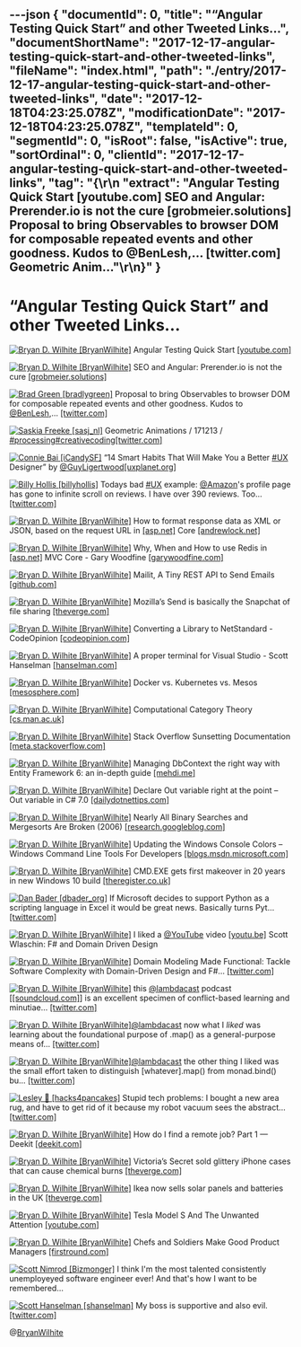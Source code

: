 ---json
{
  "documentId": 0,
  "title": "“Angular Testing Quick Start” and other Tweeted Links…",
  "documentShortName": "2017-12-17-angular-testing-quick-start-and-other-tweeted-links",
  "fileName": "index.html",
  "path": "./entry/2017-12-17-angular-testing-quick-start-and-other-tweeted-links",
  "date": "2017-12-18T04:23:25.078Z",
  "modificationDate": "2017-12-18T04:23:25.078Z",
  "templateId": 0,
  "segmentId": 0,
  "isRoot": false,
  "isActive": true,
  "sortOrdinal": 0,
  "clientId": "2017-12-17-angular-testing-quick-start-and-other-tweeted-links",
  "tag": "{\r\n  \"extract\": \"Angular Testing Quick Start [youtube.com] SEO and Angular: Prerender.io is not the cure [grobmeier.solutions] Proposal to bring Observables to browser DOM for composable repeated events and other goodness. Kudos to @BenLesh,… [twitter.com] Geometric Anim...\"\r\n}"
}
---

# “Angular Testing Quick Start” and other Tweeted Links…

[<img alt="Bryan D. Wilhite [BryanWilhite]" src="https://songhay.blob.core.windows.net/shared-social-twitter/BryanWilhite.jpeg">](http://songhayblog.azurewebsites.net/ "Bryan D. Wilhite [BryanWilhite]") Angular Testing Quick Start [[youtube.com]](https://www.youtube.com/watch?v=BumgayeUC08)

[<img alt="Bryan D. Wilhite [BryanWilhite]" src="https://songhay.blob.core.windows.net/shared-social-twitter/BryanWilhite.jpeg">](http://songhayblog.azurewebsites.net/ "Bryan D. Wilhite [BryanWilhite]") SEO and Angular: Prerender.io is not the cure [[grobmeier.solutions]](https://grobmeier.solutions/seo-and-angular-20012016.html)

[<img alt="Brad Green [bradlygreen]" src="https://songhay.blob.core.windows.net/shared-social-twitter/bradlygreen.jpg">](http://google.com/+BradGreen "Brad Green [bradlygreen]") Proposal to bring Observables to browser DOM for composable repeated events and other goodness. Kudos to [@BenLesh](http://twitter.com/BenLesh),… [[twitter.com]](https://twitter.com/i/web/status/940987263197970432)

[<img alt="Saskia Freeke [sasj_nl]" src="https://songhay.blob.core.windows.net/shared-social-twitter/sasj_nl.jpeg">](http://www.sasj.nl/ "Saskia Freeke [sasj_nl]") Geometric Animations / 171213 / [#processing](http://twitter.com/search?q=%23processing)[#creativecoding](http://twitter.com/search?q=%23creativecoding)[[twitter.com]](https://twitter.com/sasj_nl/status/941068417410457600/photo/1)

[<img alt="Connie Bai [iCandySF]" src="https://songhay.blob.core.windows.net/shared-social-twitter/iCandySF.jpg">](https://www.linkedin.com/in/conniebai "Connie Bai [iCandySF]") “14 Smart Habits That Will Make You a Better [#UX](http://twitter.com/search?q=%23UX) Designer” by [@GuyLigertwood](http://twitter.com/GuyLigertwood)[[uxplanet.org]](https://uxplanet.org/14-smart-habits-that-will-make-you-a-better-ux-designer-71a6f319147c?source=twitterShare-abf04071f183-1513241563)

[<img alt="Billy Hollis [billyhollis]" src="https://songhay.blob.core.windows.net/shared-social-twitter/billyhollis.jpg">](http://billyhollis.me/ "Billy Hollis [billyhollis]") Todays bad [#UX](http://twitter.com/search?q=%23UX) example: [@Amazon](http://twitter.com/Amazon)'s profile page has gone to infinite scroll on reviews. I have over 390 reviews. Too… [[twitter.com]](https://twitter.com/i/web/status/941791325367742464)

[<img alt="Bryan D. Wilhite [BryanWilhite]" src="https://songhay.blob.core.windows.net/shared-social-twitter/BryanWilhite.jpeg">](http://songhayblog.azurewebsites.net/ "Bryan D. Wilhite [BryanWilhite]") How to format response data as XML or JSON, based on the request URL in [[asp.net]](http://ASP.NET) Core [[andrewlock.net]](https://andrewlock.net/formatting-response-data-as-xml-or-json-based-on-the-url-in-asp-net-core/)

[<img alt="Bryan D. Wilhite [BryanWilhite]" src="https://songhay.blob.core.windows.net/shared-social-twitter/BryanWilhite.jpeg">](http://songhayblog.azurewebsites.net/ "Bryan D. Wilhite [BryanWilhite]") Why, When and How to use Redis in [[asp.net]](http://ASP.net) MVC Core - Gary Woodfine [[garywoodfine.com]](https://garywoodfine.com/why-when-and-how-to-use-redis-in-asp-net-mvc-core/)

[<img alt="Bryan D. Wilhite [BryanWilhite]" src="https://songhay.blob.core.windows.net/shared-social-twitter/BryanWilhite.jpeg">](http://songhayblog.azurewebsites.net/ "Bryan D. Wilhite [BryanWilhite]") Mailit, A Tiny REST API to Send Emails [[github.com]](https://github.com/dthree/mailit)

[<img alt="Bryan D. Wilhite [BryanWilhite]" src="https://songhay.blob.core.windows.net/shared-social-twitter/BryanWilhite.jpeg">](http://songhayblog.azurewebsites.net/ "Bryan D. Wilhite [BryanWilhite]") Mozilla’s Send is basically the Snapchat of file sharing [[theverge.com]](https://www.theverge.com/2017/8/2/16086272/mozilla-send-file-sharing-service-launches)

[<img alt="Bryan D. Wilhite [BryanWilhite]" src="https://songhay.blob.core.windows.net/shared-social-twitter/BryanWilhite.jpeg">](http://songhayblog.azurewebsites.net/ "Bryan D. Wilhite [BryanWilhite]") Converting a Library to NetStandard - CodeOpinion [[codeopinion.com]](https://codeopinion.com/converting-a-library-to-netstandard/)

[<img alt="Bryan D. Wilhite [BryanWilhite]" src="https://songhay.blob.core.windows.net/shared-social-twitter/BryanWilhite.jpeg">](http://songhayblog.azurewebsites.net/ "Bryan D. Wilhite [BryanWilhite]") A proper terminal for Visual Studio - Scott Hanselman [[hanselman.com]](https://www.hanselman.com/blog/AProperTerminalForVisualStudio.aspx)

[<img alt="Bryan D. Wilhite [BryanWilhite]" src="https://songhay.blob.core.windows.net/shared-social-twitter/BryanWilhite.jpeg">](http://songhayblog.azurewebsites.net/ "Bryan D. Wilhite [BryanWilhite]") Docker vs. Kubernetes vs. Mesos [[mesosphere.com]](https://mesosphere.com/blog/docker-vs-kubernetes-vs-apache-mesos/)

[<img alt="Bryan D. Wilhite [BryanWilhite]" src="https://songhay.blob.core.windows.net/shared-social-twitter/BryanWilhite.jpeg">](http://songhayblog.azurewebsites.net/ "Bryan D. Wilhite [BryanWilhite]") Computational Category Theory [[cs.man.ac.uk]](http://www.cs.man.ac.uk/~david/categories/)

[<img alt="Bryan D. Wilhite [BryanWilhite]" src="https://songhay.blob.core.windows.net/shared-social-twitter/BryanWilhite.jpeg">](http://songhayblog.azurewebsites.net/ "Bryan D. Wilhite [BryanWilhite]") Stack Overflow Sunsetting Documentation [[meta.stackoverflow.com]](https://meta.stackoverflow.com/questions/354217/sunsetting-documentation/)

[<img alt="Bryan D. Wilhite [BryanWilhite]" src="https://songhay.blob.core.windows.net/shared-social-twitter/BryanWilhite.jpeg">](http://songhayblog.azurewebsites.net/ "Bryan D. Wilhite [BryanWilhite]") Managing DbContext the right way with Entity Framework 6: an in-depth guide [[mehdi.me]](http://mehdi.me/ambient-dbcontext-in-ef6/)

[<img alt="Bryan D. Wilhite [BryanWilhite]" src="https://songhay.blob.core.windows.net/shared-social-twitter/BryanWilhite.jpeg">](http://songhayblog.azurewebsites.net/ "Bryan D. Wilhite [BryanWilhite]") Declare Out variable right at the point – Out variable in C# 7.0 [[dailydotnettips.com]](http://dailydotnettips.com/2017/08/01/declare-out-variable-right-at-the-point-out-variable-in-c-7-0/)

[<img alt="Bryan D. Wilhite [BryanWilhite]" src="https://songhay.blob.core.windows.net/shared-social-twitter/BryanWilhite.jpeg">](http://songhayblog.azurewebsites.net/ "Bryan D. Wilhite [BryanWilhite]") Nearly All Binary Searches and Mergesorts Are Broken (2006) [[research.googleblog.com]](https://research.googleblog.com/2006/06/extra-extra-read-all-about-it-nearly.html)

[<img alt="Bryan D. Wilhite [BryanWilhite]" src="https://songhay.blob.core.windows.net/shared-social-twitter/BryanWilhite.jpeg">](http://songhayblog.azurewebsites.net/ "Bryan D. Wilhite [BryanWilhite]") Updating the Windows Console Colors – Windows Command Line Tools For Developers [[blogs.msdn.microsoft.com]](https://blogs.msdn.microsoft.com/commandline/2017/08/02/updating-the-windows-console-colors/)

[<img alt="Bryan D. Wilhite [BryanWilhite]" src="https://songhay.blob.core.windows.net/shared-social-twitter/BryanWilhite.jpeg">](http://songhayblog.azurewebsites.net/ "Bryan D. Wilhite [BryanWilhite]") CMD.EXE gets first makeover in 20 years in new Windows 10 build [[theregister.co.uk]](https://www.theregister.co.uk/2017/08/04/windows_console_makeover/)

[<img alt="Dan Bader [dbader_org]" src="https://songhay.blob.core.windows.net/shared-social-twitter/dbader_org.jpg">](https://dbader.org/ "Dan Bader [dbader_org]") If Microsoft decides to support Python as a scripting language in Excel it would be great news. Basically turns Pyt… [[twitter.com]](https://twitter.com/i/web/status/941693121188032513)

[<img alt="Bryan D. Wilhite [BryanWilhite]" src="https://songhay.blob.core.windows.net/shared-social-twitter/BryanWilhite.jpeg">](http://songhayblog.azurewebsites.net/ "Bryan D. Wilhite [BryanWilhite]") I liked a [@YouTube](http://twitter.com/YouTube) video [[youtu.be]](http://youtu.be/x6nJfUv7ta0?a) Scott Wlaschin: F# and Domain Driven Design

[<img alt="Bryan D. Wilhite [BryanWilhite]" src="https://songhay.blob.core.windows.net/shared-social-twitter/BryanWilhite.jpeg">](http://songhayblog.azurewebsites.net/ "Bryan D. Wilhite [BryanWilhite]") Domain Modeling Made Functional: Tackle Software Complexity with Domain-Driven Design and F#… [[twitter.com]](https://twitter.com/i/web/status/936771694802305025)

[<img alt="Bryan D. Wilhite [BryanWilhite]" src="https://songhay.blob.core.windows.net/shared-social-twitter/BryanWilhite.jpeg">](http://songhayblog.azurewebsites.net/ "Bryan D. Wilhite [BryanWilhite]") this [@lambdacast](http://twitter.com/lambdacast) podcast [[[soundcloud.com]](https://soundcloud.com/lambda-cast)] is an excellent specimen of conflict-based learning and minutiae… [[twitter.com]](https://twitter.com/i/web/status/936695640020496384)

[<img alt="Bryan D. Wilhite [BryanWilhite]" src="https://songhay.blob.core.windows.net/shared-social-twitter/BryanWilhite.jpeg">](http://songhayblog.azurewebsites.net/ "Bryan D. Wilhite [BryanWilhite]")[@lambdacast](http://twitter.com/lambdacast) now what I *liked* was learning about the foundational purpose of .map() as a general-purpose means of… [[twitter.com]](https://twitter.com/i/web/status/936696625581268997)

[<img alt="Bryan D. Wilhite [BryanWilhite]" src="https://songhay.blob.core.windows.net/shared-social-twitter/BryanWilhite.jpeg">](http://songhayblog.azurewebsites.net/ "Bryan D. Wilhite [BryanWilhite]")[@lambdacast](http://twitter.com/lambdacast) the other thing I liked was the small effort taken to distinguish [whatever].map() from monad.bind() bu… [[twitter.com]](https://twitter.com/i/web/status/936697714280034304)

[<img alt="Lesley 🥞 [hacks4pancakes]" src="https://songhay.blob.core.windows.net/shared-social-twitter/hacks4pancakes.jpg">](http://tisiphone.net/ "Lesley 🥞 [hacks4pancakes]") Stupid tech problems: I bought a new area rug, and have to get rid of it because my robot vacuum sees the abstract… [[twitter.com]](https://twitter.com/i/web/status/939955211313049601)

[<img alt="Bryan D. Wilhite [BryanWilhite]" src="https://songhay.blob.core.windows.net/shared-social-twitter/BryanWilhite.jpeg">](http://songhayblog.azurewebsites.net/ "Bryan D. Wilhite [BryanWilhite]") How do I find a remote job? Part 1 — Deekit [[deekit.com]](https://www.deekit.com/how-do-i-find-a-remote-job-part-1/)

[<img alt="Bryan D. Wilhite [BryanWilhite]" src="https://songhay.blob.core.windows.net/shared-social-twitter/BryanWilhite.jpeg">](http://songhayblog.azurewebsites.net/ "Bryan D. Wilhite [BryanWilhite]") Victoria’s Secret sold glittery iPhone cases that can cause chemical burns [[theverge.com]](https://www.theverge.com/circuitbreaker/2017/8/2/16082664/mixbin-glitter-phone-case-recall-victorias-secret-amazon)

[<img alt="Bryan D. Wilhite [BryanWilhite]" src="https://songhay.blob.core.windows.net/shared-social-twitter/BryanWilhite.jpeg">](http://songhayblog.azurewebsites.net/ "Bryan D. Wilhite [BryanWilhite]") Ikea now sells solar panels and batteries in the UK [[theverge.com]](https://www.theverge.com/2017/8/2/16082494/ikea-solar-battery-storage-uk-price)

[<img alt="Bryan D. Wilhite [BryanWilhite]" src="https://songhay.blob.core.windows.net/shared-social-twitter/BryanWilhite.jpeg">](http://songhayblog.azurewebsites.net/ "Bryan D. Wilhite [BryanWilhite]") Tesla Model S And The Unwanted Attention [[youtube.com]](https://www.youtube.com/watch?v=TD2gotN0rmw)

[<img alt="Bryan D. Wilhite [BryanWilhite]" src="https://songhay.blob.core.windows.net/shared-social-twitter/BryanWilhite.jpeg">](http://songhayblog.azurewebsites.net/ "Bryan D. Wilhite [BryanWilhite]") Chefs and Soldiers Make Good Product Managers [[firstround.com]](http://firstround.com/review/why-soldiers-and-chefs-make-the-best-product-managers/)

[<img alt="Scott Nimrod [Bizmonger]" src="https://songhay.blob.core.windows.net/shared-social-twitter/Bizmonger.jpg">](http://bizmonger.wordpress.com/ "Scott Nimrod [Bizmonger]") I think I'm the most talented consistently unemployeyed software engineer ever! And that's how I want to be remembered...

[<img alt="Scott Hanselman [shanselman]" src="https://songhay.blob.core.windows.net/shared-social-twitter/shanselman.jpg">](http://hanselman.com/ "Scott Hanselman [shanselman]") My boss is supportive and also evil. [[twitter.com]](https://twitter.com/shanselman/status/940310809896353792/photo/1)

@[BryanWilhite](https://twitter.com/BryanWilhite)

